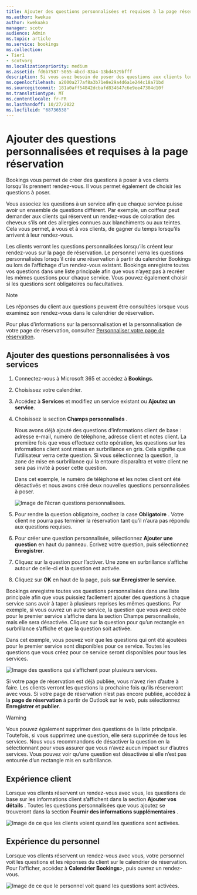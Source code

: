 ```yaml
---
title: Ajouter des questions personnalisées et requises à la page réservation
ms.author: kwekua
author: kwekuako
manager: scotv
audience: Admin
ms.topic: article
ms.service: bookings
ms.collection:
- Tier1
- scotvorg
ms.localizationpriority: medium
ms.assetid: fd6b7587-5055-4bcd-83a4-13bd4929bfff
description: Si vous avez besoin de poser des questions aux clients lorsqu’ils réservent un rendez-vous avec vous en ligne, vous pouvez ajouter des questions personnalisées et des questions requises à la page de réservation.
ms.openlocfilehash: a2000a277af8a3b71e8e29a4d6a1e244c18a71bd
ms.sourcegitcommit: 181a0aff54842dcbafd834647c6e9ee47304d10f
ms.translationtype: MT
ms.contentlocale: fr-FR
ms.lasthandoff: 10/27/2022
ms.locfileid: "68736538"
---
```

# <a name="add-custom-and-required-questions-to-the-booking-page"></a>Ajouter des questions personnalisées et requises à la page réservation

Bookings vous permet de créer des questions à poser à vos clients lorsqu’ils prennent rendez-vous. Il vous permet également de choisir les questions à poser.

Vous associez les questions à un service afin que chaque service puisse avoir un ensemble de questions différent. Par exemple, un coiffeur peut demander aux clients qui réservent un rendez-vous de coloration des cheveux s’ils ont des allergies connues aux blanchiments ou aux teintes. Cela vous permet, à vous et à vos clients, de gagner du temps lorsqu’ils arrivent à leur rendez-vous.

Les clients verront les questions personnalisées lorsqu’ils créent leur rendez-vous sur la page de réservation. Le personnel verra les questions personnalisées lorsqu’il crée une réservation à partir du calendrier Bookings ou lors de l’affichage d’un rendez-vous existant. Bookings enregistre toutes vos questions dans une liste principale afin que vous n’ayez pas à recréer les mêmes questions pour chaque service. Vous pouvez également choisir si les questions sont obligatoires ou facultatives.

> [!NOTE]
> Les réponses du client aux questions peuvent être consultées lorsque vous examinez son rendez-vous dans le calendrier de réservation.

Pour plus d’informations sur la personnalisation et la personnalisation de votre page de réservation, consultez [Personnaliser votre page de réservation](customize-booking-page.md).

## <a name="add-custom-questions-to-your-services"></a>Ajouter des questions personnalisées à vos services

1. Connectez-vous à Microsoft 365 et accédez à **Bookings**.

1. Choisissez votre calendrier.

1. Accédez à **Services** et modifiez un service existant ou **Ajoutez un service**.

1. Choisissez la section **Champs personnalisés** .

   Nous avons déjà ajouté des questions d’informations client de base : adresse e-mail, numéro de téléphone, adresse client et notes client. La première fois que vous effectuez cette opération, les questions sur les informations client sont mises en surbrillance en gris. Cela signifie que l’utilisateur verra cette question. Si vous sélectionnez la question, la zone de mise en surbrillance qui la entoure disparaîtra et votre client ne sera pas invité à poser cette question.

   Dans cet exemple, le numéro de téléphone et les notes client ont été désactivés et nous avons créé deux nouvelles questions personnalisées à poser.

   ![Image de l’écran questions personnalisées.](../media/bookings-questions-custom-fields.png)

1. Pour rendre la question obligatoire, cochez la case **Obligatoire** . Votre client ne pourra pas terminer la réservation tant qu’il n’aura pas répondu aux questions requises.

1. Pour créer une question personnalisée, sélectionnez **Ajouter une question** en haut du panneau. Écrivez votre question, puis sélectionnez **Enregistrer**.

1. Cliquez sur la question pour l’activer. Une zone en surbrillance s’affiche autour de celle-ci et la question est activée.

1. Cliquez sur **OK** en haut de la page, puis **sur Enregistrer le service**.

Bookings enregistre toutes vos questions personnalisées dans une liste principale afin que vous puissiez facilement ajouter des questions à chaque service sans avoir à taper à plusieurs reprises les mêmes questions. Par exemple, si vous ouvrez un autre service, la question que vous avez créée pour le premier service s’affiche dans la section Champs personnalisés, mais elle sera désactivée. Cliquez sur la question pour qu’un rectangle en surbrillance s’affiche et que la question soit activée.

Dans cet exemple, vous pouvez voir que les questions qui ont été ajoutées pour le premier service sont disponibles pour ce service. Toutes les questions que vous créez pour ce service seront disponibles pour tous les services.

   ![Image des questions qui s’affichent pour plusieurs services.](../media/bookings-questions-services.png)

Si votre page de réservation est déjà publiée, vous n’avez rien d’autre à faire. Les clients verront les questions la prochaine fois qu’ils réserveront avec vous. Si votre page de réservation n’est pas encore publiée, accédez à la **page de réservation** à partir de Outlook sur le web, puis sélectionnez **Enregistrer et publier**.

> [!WARNING]
> Vous pouvez également supprimer des questions de la liste principale. Toutefois, si vous supprimez une question, elle sera supprimée de tous les services. Nous vous recommandons de désactiver la question en la sélectionnant pour vous assurer que vous n’avez aucun impact sur d’autres services. Vous pouvez voir qu’une question est désactivée si elle n’est pas entourée d’un rectangle mis en surbrillance.

## <a name="customer-experience"></a>Expérience client

Lorsque vos clients réservent un rendez-vous avec vous, les questions de base sur les informations client s’affichent dans la section **Ajouter vos détails** . Toutes les questions personnalisées que vous ajoutez se trouveront dans la section **Fournir des informations supplémentaires** .

![Image de ce que les clients voient quand les questions sont activées.](../media/bookings-questions-customer.png)

## <a name="staff-experience"></a>Expérience du personnel

Lorsque vos clients réservent un rendez-vous avec vous, votre personnel voit les questions et les réponses du client sur le calendrier de réservation. Pour l’afficher, accédez à **Calendrier Bookings**\>, puis ouvrez un rendez-vous.

![Image de ce que le personnel voit quand les questions sont activées.](../media/bookings-questions-staff.png)
